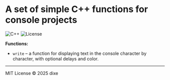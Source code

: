 # A set of simple C++ functions for console projects
![C++](https://img.shields.io/badge/language-C++-blue.svg)
![License](https://img.shields.io/badge/license-MIT-green.svg)

**Functions:**

- `write` – a function for displaying text in the console character by character, with optional delays and color.
---
MIT License © 2025 dixe
